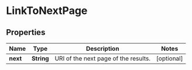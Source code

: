 

# LinkToNextPage


## Properties

| Name | Type | Description | Notes |
|------------ | ------------- | ------------- | -------------|
|**next** | **String** | URI of the next page of the results. |  [optional] |



